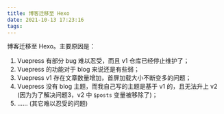 ```yaml
---
title: 博客迁移至 Hexo
date: 2021-10-13 17:23:16
tags:
---
```


博客迁移至 Hexo。主要原因是：

1. Vuepress 有部分 bug 难以忍受，而且 v1 仓库已经停止维护了；
2. Vuepress 的功能对于 blog 来说还是有些弱；
3. Vuepress v1 存在文章数量增加，首屏加载大小不断变多的问题；
4. Vuepress 没有 blog 主题，而我自己写的主题是基于 v1 的，且无法升上 v2 (因为为了解决问题3，v2 中 `$posts` 变量被移除了)；
5. ...... (其它难以忍受的问题)